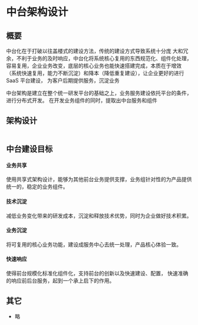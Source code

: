 # 中台架构设计

## 概要

中台化在于打破以往盖楼式的建设方法，传统的建设方式导致系统十分庞
大和冗余，不利于业务的及时响应，中台化将系统核心复用的东西规范化、组件化处理，
容易复用，企业业务改变，底层的核心业务也能快速搭建完成，本质在于增效
（系统快速复用，能力不断沉淀）和降本（降低重复建设），让企业更好的进行 SaaS 平台建设，
为客户后期提供服务，沉淀业务

中台架构是建立在整个统一研发平台的基础之上，业务服务建设依托平台的条件，进行分布式开发。
在开发业务组件的同时，提取出中台服务和组件

## 架构设计

<img :src="$withBase('/framework/01_zhongtai.png')" style="width:70%">

## 中台建设目标

#### 业务共享

使用共享式架构设计，能够为其他前台业务提供支撑，业务组针对性的为产品提供统一的，稳定的业务组件。

#### 技术沉淀

减低业务变化带来的研发成本，沉淀和释放技术优势，同时为企业做好技术积累。

#### 业务沉淀

将可复用的核心业务功能，建设成服务中心去统一处理，产品核心体验一致。

#### 快速响应

使得前台规模化标准化组件化，支持前台的创新以及快速建设、配置，
快速准确的响应前后台服务，起到一个承上启下的作用。

## 其它

- 略
